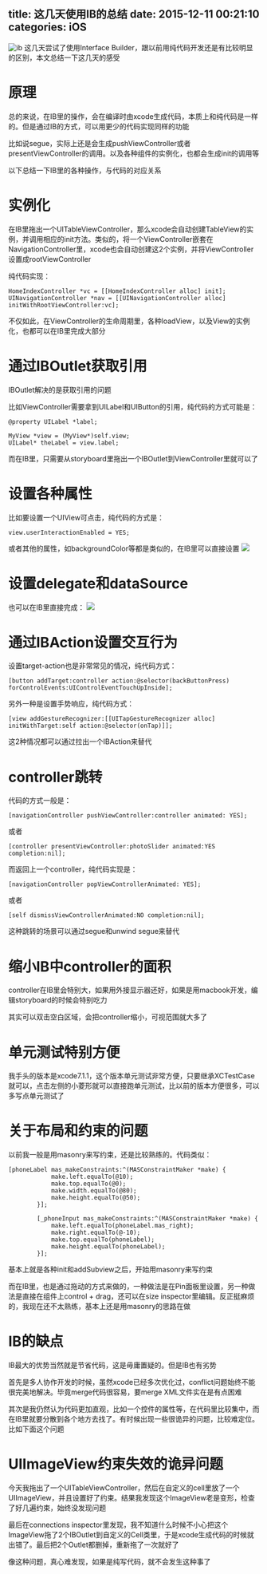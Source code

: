 title: 这几天使用IB的总结
date: 2015-12-11 00:21:10
categories: iOS
---
![ib](http://pic.kyfxbl.com/ib.jpeg)
这几天尝试了使用Interface Builder，跟以前用纯代码开发还是有比较明显的区别，本文总结一下这几天的感受
<!--more-->

# 原理

总的来说，在IB里的操作，会在编译时由xcode生成代码，本质上和纯代码是一样的。但是通过IB的方式，可以用更少的代码实现同样的功能

比如说segue，实际上还是会生成pushViewController或者presentViewController的调用。以及各种组件的实例化，也都会生成init的调用等

以下总结一下IB里的各种操作，与代码的对应关系

# 实例化

在IB里拖出一个UITableViewController，那么xcode会自动创建TableView的实例，并调用相应的init方法。类似的，将一个ViewController嵌套在NavigationController里，xcode也会自动创建这2个实例，并将ViewController设置成rootViewController

纯代码实现：
```
HomeIndexController *vc = [[HomeIndexController alloc] init];
UINavigationController *nav = [[UINavigationController alloc] initWithRootViewController:vc];
```

不仅如此，在ViewController的生命周期里，各种loadView，以及View的实例化，也都可以在IB里完成大部分

# 通过IBOutlet获取引用

IBOutlet解决的是获取引用的问题

比如ViewController需要拿到UILabel和UIButton的引用，纯代码的方式可能是：
```
@property UILabel *label;

MyView *view = (MyView*)self.view;
UILabel* theLabel = view.label;
```

而在IB里，只需要从storyboard里拖出一个IBOutlet到ViewController里就可以了

# 设置各种属性

比如要设置一个UIView可点击，纯代码的方式是：
```
view.userInteractionEnabled = YES;
```

或者其他的属性，如backgroundColor等都是类似的，在IB里可以直接设置
![](http://pic.kyfxbl.com/ib.jpg)

# 设置delegate和dataSource

也可以在IB里直接完成：
![](http://pic.kyfxbl.com/ib2.jpg)

# 通过IBAction设置交互行为

设置target-action也是非常常见的情况，纯代码方式：
```
[button addTarget:controller action:@selector(backButtonPress) forControlEvents:UIControlEventTouchUpInside];
```

另外一种是设置手势响应，纯代码方式：
```
[view addGestureRecognizer:[[UITapGestureRecognizer alloc] initWithTarget:self action:@selector(onTap)]];
```

这2种情况都可以通过拉出一个IBAction来替代

# controller跳转

代码的方式一般是：
```
[navigationController pushViewController:controller animated: YES];
```
或者
```
[controller presentViewController:photoSlider animated:YES completion:nil];
```

而返回上一个controller，纯代码实现是：
```
[navigationController popViewControllerAnimated: YES];
```
或者
```
[self dismissViewControllerAnimated:NO completion:nil];
```

这种跳转的场景可以通过segue和unwind segue来替代

# 缩小IB中controller的面积

controller在IB里会特别大，如果用外接显示器还好，如果是用macbook开发，编辑storyboard的时候会特别吃力

其实可以双击空白区域，会把controller缩小，可视范围就大多了

# 单元测试特别方便

我手头的版本是xcode7.1.1，这个版本单元测试非常方便，只要继承XCTestCase就可以，点击左侧的小菱形就可以直接跑单元测试，比以前的版本方便很多，可以多写点单元测试了

# 关于布局和约束的问题

以前我一般是用masonry来写约束，还是比较熟练的。代码类似：
```
[phoneLabel mas_makeConstraints:^(MASConstraintMaker *make) {
            make.left.equalTo(@10);
            make.top.equalTo(@0);
            make.width.equalTo(@80);
            make.height.equalTo(@50);
        }];
        
        [_phoneInput mas_makeConstraints:^(MASConstraintMaker *make) {
            make.left.equalTo(phoneLabel.mas_right);
            make.right.equalTo(@-10);
            make.top.equalTo(phoneLabel);
            make.height.equalTo(phoneLabel);
        }];
```

基本上就是各种init和addSubview之后，开始用masonry来写约束

而在IB里，也是通过拖动的方式来做的，一种做法是在Pin面板里设置，另一种做法是直接在组件上control + drag，还可以在size inspector里编辑。反正挺麻烦的，我现在还不太熟练，基本上还是用masonry的思路在做

# IB的缺点

IB最大的优势当然就是节省代码，这是毋庸置疑的。但是IB也有劣势

首先是多人协作开发的时候，虽然xcode已经多次优化过，conflict问题始终不能很完美地解决。毕竟merge代码很容易，要merge XML文件实在是有点困难

其次是我仍然认为代码更加直观，比如一个控件的属性等，在代码里比较集中，而在IB里就要分散到各个地方去找了。有时候出现一些很诡异的问题，比较难定位。比如下面这个问题

# UIImageView约束失效的诡异问题

今天我拖出了一个UITableViewController，然后在自定义的cell里放了一个UIImageView，并且设置好了约束。结果我发现这个ImageView老是变形，检查了好几遍约束，始终没发现问题

最后在connections inspector里发现，我不知道什么时候不小心把这个ImageView拖了2个IBOutlet到自定义的Cell类里，于是xcode生成代码的时候就出错了。最后把2个Outlet都删掉，重新拖了一次就好了

像这种问题，真心难发现，如果是纯写代码，就不会发生这种事了